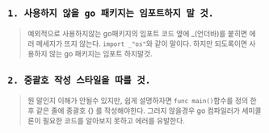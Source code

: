 ```1. 사용하지 않을 go 패키지는 임포트하지 말 것.```
-
> 예외적으로 사용하지않는 go패키지의 임포트 코드 옆에 _(언더바)를 붙히면 에러 메세지가 뜨지 않는다. ```import _"os"```와 같이 말이다. 하지만 되도록이면 사용하지 않는 go 패키지는 임포트 하지말것.

```2. 중괄호 작성 스타일을 따를 것.```
-
> 뭔 말인지 이해가 안될수 있지만, 쉽게 설명하자면 ```func main()```함수를 정의 한 후 같은 줄에 중괄호 {} 를 작성해야한다. 그러지 않을경우 go 컴파일러가 세미콜론이 필요한 코드를 알아보지 못하고 에러를 유발한다.